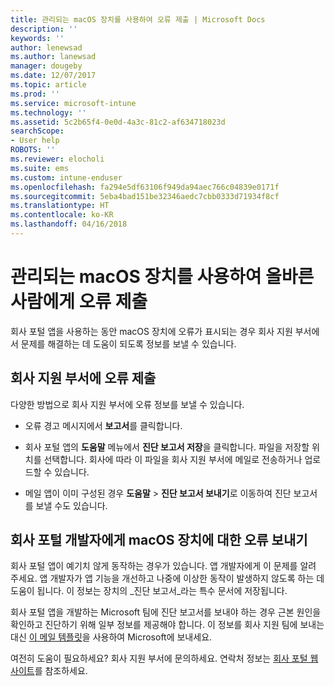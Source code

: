 ```yaml
---
title: 관리되는 macOS 장치를 사용하여 오류 제출 | Microsoft Docs
description: ''
keywords: ''
author: lenewsad
ms.author: lanewsad
manager: dougeby
ms.date: 12/07/2017
ms.topic: article
ms.prod: ''
ms.service: microsoft-intune
ms.technology: ''
ms.assetid: 5c2b65f4-0e0d-4a3c-81c2-af634718023d
searchScope:
- User help
ROBOTS: ''
ms.reviewer: elocholi
ms.suite: ems
ms.custom: intune-enduser
ms.openlocfilehash: fa294e5df63106f949da94aec766c04839e0171f
ms.sourcegitcommit: 5eba4bad151be32346aedc7cbb0333d71934f8cf
ms.translationtype: HT
ms.contentlocale: ko-KR
ms.lasthandoff: 04/16/2018
---
```

# <a name="submit-errors-to-the-right-people-for-your-managed-macos-device"></a>관리되는 macOS 장치를 사용하여 올바른 사람에게 오류 제출

회사 포털 앱을 사용하는 동안 macOS 장치에 오류가 표시되는 경우 회사 지원 부서에서 문제를 해결하는 데 도움이 되도록 정보를 보낼 수 있습니다.

## <a name="send-errors-to-your-company-support"></a>회사 지원 부서에 오류 제출

 다양한 방법으로 회사 지원 부서에 오류 정보를 보낼 수 있습니다.

-   오류 경고 메시지에서 **보고서**를 클릭합니다.

-   회사 포털 앱의 **도움말** 메뉴에서 **진단 보고서 저장**을 클릭합니다. 파일을 저장할 위치를 선택합니다. 회사에 따라 이 파일을 회사 지원 부서에 메일로 전송하거나 업로드할 수 있습니다.

- 메일 앱이 이미 구성된 경우 **도움말** > **진단 보고서 보내기**로 이동하여 진단 보고서를 보낼 수도 있습니다.

## <a name="send-errors-to-the-company-portal-developers-for-macos-devices"></a>회사 포털 개발자에게 macOS 장치에 대한 오류 보내기

회사 포털 앱이 예기치 않게 동작하는 경우가 있습니다. 앱 개발자에게 이 문제를 알려 주세요. 앱 개발자가 앱 기능을 개선하고 나중에 이상한 동작이 발생하지 않도록 하는 데 도움이 됩니다. 이 정보는 장치의 _진단 보고서_라는 특수 문서에 저장됩니다.

회사 포털 앱을 개발하는 Microsoft 팀에 진단 보고서를 보내야 하는 경우 근본 원인을 확인하고 진단하기 위해 일부 정보를 제공해야 합니다. 이 정보를 회사 지원 팀에 보내는 대신 <a href="mailto:IntuneCPiOSfeedback@microsoft.com?subject=My Company Portal App Closed Unexpectedly&body=Press and hold, then paste your copied Company Portal app logs here.">이 메일 템플릿</a>을 사용하여 Microsoft에 보내세요.

여전히 도움이 필요하세요? 회사 지원 부서에 문의하세요. 연락처 정보는 [회사 포털 웹 사이트](https://portal.manage.microsoft.com#HelpDeskDialog)를 참조하세요.
